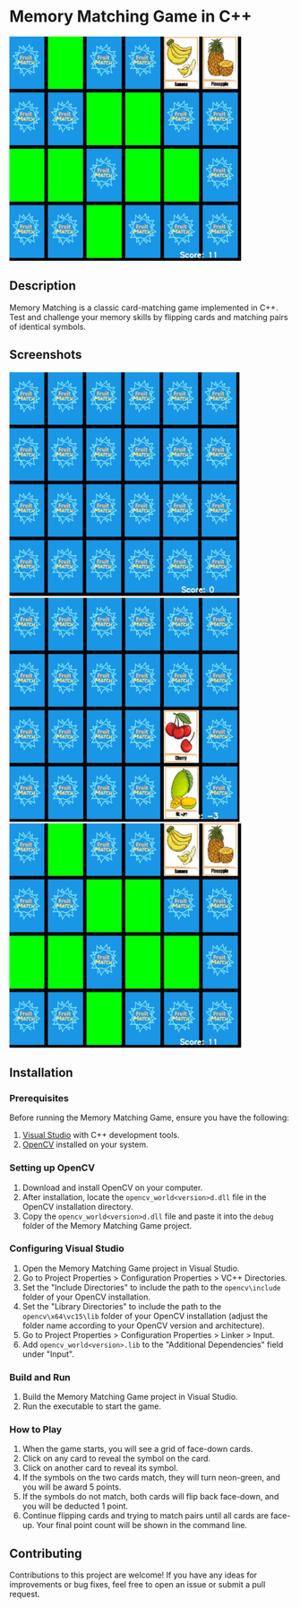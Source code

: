 # Memory Matching Game in C++

<img src="https://github.com/snowjacob/cpp-scripts/blob/main/MemoryMatching/fruit-match-demo3.jpg" height="400">

## Description

Memory Matching is a classic card-matching game implemented in C++. Test and challenge your memory skills by flipping cards and matching pairs of identical symbols.

## Screenshots

<img src="https://github.com/snowjacob/cpp-scripts/blob/main/MemoryMatching/fruit-match-demo1.jpg" height="400">
<img src="https://github.com/snowjacob/cpp-scripts/blob/main/MemoryMatching/fruit-match-demo2.jpg" height="400">
<img src="https://github.com/snowjacob/cpp-scripts/blob/main/MemoryMatching/fruit-match-demo3.jpg" height="400">

## Installation

### Prerequisites

Before running the Memory Matching Game, ensure you have the following:

1. [Visual Studio](https://visualstudio.microsoft.com/) with C++ development tools.
2. [OpenCV](https://opencv.org/) installed on your system.

### Setting up OpenCV

1. Download and install OpenCV on your computer.
2. After installation, locate the `opencv_world<version>d.dll` file in the OpenCV installation directory.
3. Copy the `opencv_world<version>d.dll` file and paste it into the `debug` folder of the Memory Matching Game project.

### Configuring Visual Studio

1. Open the Memory Matching Game project in Visual Studio.
2. Go to Project Properties > Configuration Properties > VC++ Directories.
3. Set the "Include Directories" to include the path to the `opencv\include` folder of your OpenCV installation.
4. Set the "Library Directories" to include the path to the `opencv\x64\vc15\lib` folder of your OpenCV installation (adjust the folder name according to your OpenCV version and architecture).
5. Go to Project Properties > Configuration Properties > Linker > Input.
6. Add `opencv_world<version>.lib` to the "Additional Dependencies" field under "Input".

### Build and Run

1. Build the Memory Matching Game project in Visual Studio.
2. Run the executable to start the game.

### How to Play

1. When the game starts, you will see a grid of face-down cards.
2. Click on any card to reveal the symbol on the card.
3. Click on another card to reveal its symbol.
4. If the symbols on the two cards match, they will turn neon-green, and you will be award 5 points.
5. If the symbols do not match, both cards will flip back face-down, and you will be deducted 1 point.
6. Continue flipping cards and trying to match pairs until all cards are face-up. Your final point count will be shown in the command line.

## Contributing

Contributions to this project are welcome! If you have any ideas for improvements or bug fixes, feel free to open an issue or submit a pull request.
